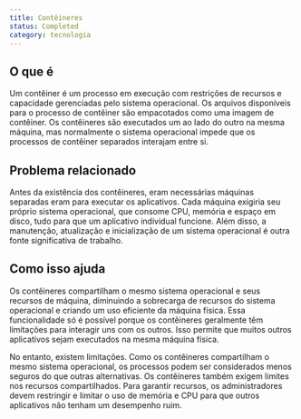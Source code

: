 ```yaml
---
title: Contêineres
status: Completed
category: tecnologia
---
```


## O que é
Um contêiner é um processo em execução com restrições de recursos e capacidade gerenciadas pelo sistema operacional. Os arquivos disponíveis para o processo de contêiner são empacotados como uma imagem de contêiner. Os contêineres são executados um ao lado do outro na mesma máquina, mas normalmente o sistema operacional impede que os processos de contêiner separados interajam entre si.

## Problema relacionado
Antes da existência dos contêineres, eram necessárias máquinas separadas eram para executar os aplicativos. Cada máquina exigiria seu próprio sistema operacional, que consome CPU, memória e espaço em disco, tudo para que um aplicativo individual funcione. Além disso, a manutenção, atualização e inicialização de um sistema operacional é outra fonte significativa de trabalho.

## Como isso ajuda
Os contêineres compartilham o mesmo sistema operacional e seus recursos de máquina, diminuindo a sobrecarga de recursos do sistema operacional e criando um uso eficiente da máquina física. Essa funcionalidade só é possível porque os contêineres geralmente têm limitações para interagir uns com os outros. Isso permite que muitos outros aplicativos sejam executados na mesma máquina física.

No entanto, existem limitações. Como os contêineres compartilham o mesmo sistema operacional, os processos podem ser considerados menos seguros do que outras alternativas. Os contêineres também exigem limites nos recursos compartilhados. Para garantir recursos, os administradores devem restringir e limitar o uso de memória e CPU para que outros aplicativos não tenham um desempenho ruim.
